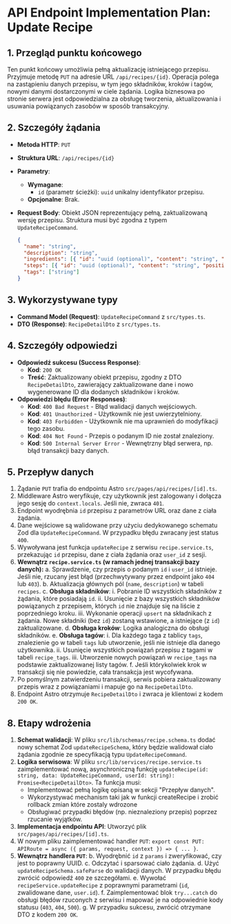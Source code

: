 # API Endpoint Implementation Plan: Update Recipe

## 1. Przegląd punktu końcowego

Ten punkt końcowy umożliwia pełną aktualizację istniejącego przepisu. Przyjmuje metodę `PUT` na adresie URL `/api/recipes/{id}`. Operacja polega na zastąpieniu danych przepisu, w tym jego składników, kroków i tagów, nowymi danymi dostarczonymi w ciele żądania. Logika biznesowa po stronie serwera jest odpowiedzialna za obsługę tworzenia, aktualizowania i usuwania powiązanych zasobów w sposób transakcyjny.

## 2. Szczegóły żądania

- **Metoda HTTP**: `PUT`
- **Struktura URL**: `/api/recipes/{id}`
- **Parametry**:
  - **Wymagane**:
    - `id` (parametr ścieżki): `uuid` unikalny identyfikator przepisu.
  - **Opcjonalne**: Brak.
- **Request Body**: Obiekt JSON reprezentujący pełną, zaktualizowaną wersję przepisu. Struktura musi być zgodna z typem `UpdateRecipeCommand`.

  ```json
  {
    "name": "string",
    "description": "string",
    "ingredients": [{ "id": "uuid (optional)", "content": "string", "position": "integer" }],
    "steps": [{ "id": "uuid (optional)", "content": "string", "position": "integer" }],
    "tags": ["string"]
  }
  ```

## 3. Wykorzystywane typy

- **Command Model (Request)**: `UpdateRecipeCommand` z `src/types.ts`.
- **DTO (Response)**: `RecipeDetailDto` z `src/types.ts`.

## 4. Szczegóły odpowiedzi

- **Odpowiedź sukcesu (Success Response)**:
  - **Kod**: `200 OK`
  - **Treść**: Zaktualizowany obiekt przepisu, zgodny z DTO `RecipeDetailDto`, zawierający zaktualizowane dane i nowo wygenerowane ID dla dodanych składników i kroków.
- **Odpowiedzi błędu (Error Responses)**:
  - **Kod**: `400 Bad Request` - Błąd walidacji danych wejściowych.
  - **Kod**: `401 Unauthorized` - Użytkownik nie jest uwierzytelniony.
  - **Kod**: `403 Forbidden` - Użytkownik nie ma uprawnień do modyfikacji tego zasobu.
  - **Kod**: `404 Not Found` - Przepis o podanym ID nie został znaleziony.
  - **Kod**: `500 Internal Server Error` - Wewnętrzny błąd serwera, np. błąd transakcji bazy danych.

## 5. Przepływ danych

1.  Żądanie `PUT` trafia do endpointu Astro `src/pages/api/recipes/[id].ts`.
2.  Middleware Astro weryfikuje, czy użytkownik jest zalogowany i dołącza jego sesję do `context.locals`. Jeśli nie, zwraca `401`.
3.  Endpoint wyodrębnia `id` przepisu z parametrów URL oraz dane z ciała żądania.
4.  Dane wejściowe są walidowane przy użyciu dedykowanego schematu Zod dla `UpdateRecipeCommand`. W przypadku błędu zwracany jest status `400`.
5.  Wywoływana jest funkcja `updateRecipe` z serwisu `recipe.service.ts`, przekazując `id` przepisu, dane z ciała żądania oraz `user_id` z sesji.
6.  **Wewnątrz `recipe.service.ts` (w ramach jednej transakcji bazy danych):**
    a. Sprawdzenie, czy przepis o podanym `id` i `user_id` istnieje. Jeśli nie, rzucany jest błąd (przechwytywany przez endpoint jako `404` lub `403`).
    b. Aktualizacja głównych pól (`name`, `description`) w tabeli `recipes`.
    c. **Obsługa składników**:
    i. Pobranie ID wszystkich składników z żądania, które posiadają `id`.
    ii. Usunięcie z bazy wszystkich składników powiązanych z przepisem, których `id` nie znajduje się na liście z poprzedniego kroku.
    iii. Wykonanie operacji `upsert` na składnikach z żądania. Nowe składniki (bez `id`) zostaną wstawione, a istniejące (z `id`) zaktualizowane.
    d. **Obsługa kroków**: Logika analogiczna do obsługi składników.
    e. **Obsługa tagów**:
    i. Dla każdego taga z tablicy `tags`, znalezienie go w tabeli `tags` lub utworzenie, jeśli nie istnieje dla danego użytkownika.
    ii. Usunięcie wszystkich powiązań przepisu z tagami w tabeli `recipe_tags`.
    iii. Utworzenie nowych powiązań w `recipe_tags` na podstawie zaktualizowanej listy tagów.
    f. Jeśli którykolwiek krok w transakcji się nie powiedzie, cała transakcja jest wycofywana.
7.  Po pomyślnym zatwierdzeniu transakcji, serwis pobiera zaktualizowany przepis wraz z powiązaniami i mapuje go na `RecipeDetailDto`.
8.  Endpoint Astro otrzymuje `RecipeDetailDto` i zwraca je klientowi z kodem `200 OK`.

## 8. Etapy wdrożenia

1.  **Schemat walidacji**: W pliku `src/lib/schemas/recipe.schema.ts` dodać nowy schemat Zod `updateRecipeSchema`, który będzie walidował ciało żądania zgodnie ze specyfikacją typu `UpdateRecipeCommand`.
2.  **Logika serwisowa**: W pliku `src/lib/services/recipe.service.ts` zaimplementować nową, asynchroniczną funkcję `updateRecipe(id: string, data: UpdateRecipeCommand, userId: string): Promise<RecipeDetailDto>`. Ta funkcja musi:
    - Implementować pełną logikę opisaną w sekcji "Przepływ danych".
    - Wykorzystywać mechanism taki jak w funkcji createRecipe i zrobić rollback zmian które zostaly wdrozone
    - Obsługiwać przypadki błędów (np. nieznaleziony przepis) poprzez rzucanie wyjątków.
3.  **Implementacja endpointu API**: Utworzyć plik `src/pages/api/recipes/[id].ts`.
4.  W nowym pliku zaimplementować handler `PUT`: `export const PUT: APIRoute = async ({ params, request, context }) => { ... }`.
5.  **Wewnątrz handlera `PUT`**:
    b. Wyodrębnić `id` z `params` i zweryfikować, czy jest to poprawny UUID.
    c. Odczytać i sparsować ciało żądania.
    d. Użyć `updateRecipeSchema.safeParse` do walidacji danych. W przypadku błędu zwrócić odpowiedź `400` ze szczegółami.
    e. Wywołać `recipeService.updateRecipe` z poprawnymi parametrami (`id`, zwalidowane dane, `user.id`).
    f. Zaimplementować blok `try...catch` do obsługi błędów rzuconych z serwisu i mapować je na odpowiednie kody statusu (`403`, `404`, `500`).
    g. W przypadku sukcesu, zwrócić otrzymane DTO z kodem `200 OK`.
